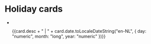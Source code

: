 <script setup>
import { ref } from "vue";

const baseUrl = "/img/holiday_cards/";

const originalCards = [
    { name: "busy_office_cat", desc: "Birthday card for Nurlan", date: new Date("August 1, 2024")},
    { name: "bunny_with_fans", desc: "Welcome to the Germany card for Valentina", date: new Date("August 1, 2024")},
    { name: "silly_boy", desc: "Birthday card for Nastya", date: new Date("June 1, 2024") },
    { name: "mouse_dancing", desc: "Birthday card for Aimee", date: new Date("May 1, 2024") },
    { name: "disco_cat", desc: "Birthday card for Ivo", date: new Date("May 1, 2024") },
    { name: "man_twerking", desc: "Birthday card for Max", date: new Date("September 1, 2023") },
    { name: "hermit", desc: "Birthday card for Yura", date: new Date("October 1, 2023") },
    { name: "cat_on_a_boat", desc: "Birthday card for Kamran", date: new Date("October 1, 2023") },
    { name: "cat_on_christmas_tree", desc: "Christmas card for Ivo and Anieke", date: new Date("December 1, 2022") },
    { name: "accurate_angel", desc: "Christmas card for Ales and Leonid", date: new Date("December 1, 2022") },
    { name: "krampus", desc: "Christmas card Nastya and Yura", date: new Date("December 1, 2022") },
    { name: "moon_kissing_sun", desc: "Christmas card for Kirill and Sergei", date: new Date("December 1, 2022") },
    { name: "christmas_sweater", desc: "Christmas card for Aimee", date: new Date("December 1, 2022") },
    { name: "christmas_decorations", desc: "Christmas card Lies and Hans", date: new Date("December 1, 2022") },
    ];

originalCards.sort((a, b) => {
    if (a.date > b.date) return -1;
    else if (a.date < b.date) return 1;
    else return 0;
});

const cards = ref(originalCards);

</script>


# Holiday cards

<ul class="holiday-cards-gallery">
    <li v-for="card in cards">
        <img loading="lazy" width="200px" :src='baseUrl + card.name + ".jpg"' />
        <p>{{card.desc + " | " + card.date.toLocaleDateString("en-NL", { day: "numeric", month: "long", year: "numeric" })}}</p>
    </li>
</ul>

<style lang="scss">
    .holiday-cards-gallery {
        max-width: 600px;
        display: grid;
        gap: 16px;
        grid-template-columns: 1fr;
    }
</style>